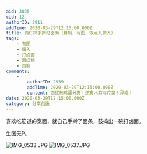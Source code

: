 ```yaml
---
aid: 3835
cid: 12
authorID: 2911
addTime: 2020-03-29T12:15:00.000Z
title: 西红柿手擀打卤面（自制，有图，饭点儿慎入）
tags:
    - 有图
    - 慎入
    - 打卤面
    - 西红柿
    - 自制
comments:
    -
        authorID: 2939
        addTime: 2020-03-29T12:15:00.000Z
        content: 西红柿鸡蛋分离！还有木耳与芹菜！异端！
date: 2020-03-29T12:15:00.000Z
category: 分享创造
---
```


喜欢吃筋道的宽面，就自己手擀了面条，鼓捣出一碗打卤面。

生图无P。

![IMG_0533.JPG](https://i.loli.net/2020/03/29/P7Iw9DgWCUKGkxO.jpg) ![IMG_0537.JPG](https://i.loli.net/2020/03/29/INUwSaMlHmC6cqi.jpg)
